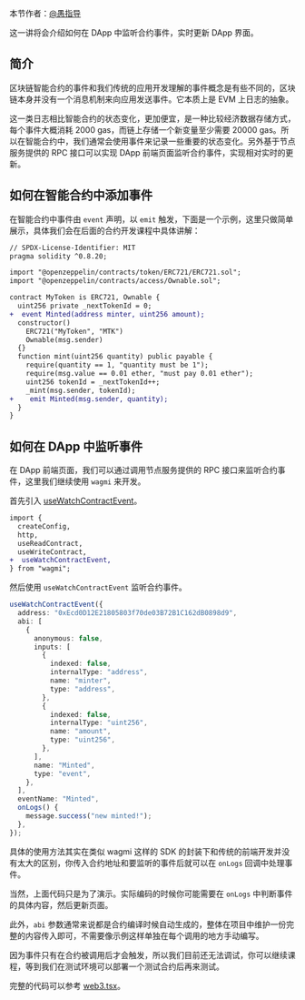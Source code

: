 本节作者：[@愚指导](https://x.com/yudao1024)

这一讲将会介绍如何在 DApp 中监听合约事件，实时更新 DApp 界面。

## 简介

区块链智能合约的事件和我们传统的应用开发理解的事件概念是有些不同的，区块链本身并没有一个消息机制来向应用发送事件。它本质上是 EVM 上日志的抽象。

这一类日志相比智能合约的状态变化，更加便宜，是一种比较经济数据存储方式，每个事件大概消耗 2000 gas，而链上存储一个新变量至少需要 20000 gas。所以在智能合约中，我们通常会使用事件来记录一些重要的状态变化。另外基于节点服务提供的 RPC 接口可以实现 DApp 前端页面监听合约事件，实现相对实时的更新。

## 如何在智能合约中添加事件

在智能合约中事件由 `event` 声明，以 `emit` 触发，下面是一个示例，这里只做简单展示，具体我们会在后面的合约开发课程中具体讲解：

```diff
// SPDX-License-Identifier: MIT
pragma solidity ^0.8.20;

import "@openzeppelin/contracts/token/ERC721/ERC721.sol";
import "@openzeppelin/contracts/access/Ownable.sol";

contract MyToken is ERC721, Ownable {
  uint256 private _nextTokenId = 0;
+  event Minted(address minter, uint256 amount);
  constructor()
    ERC721("MyToken", "MTK")
    Ownable(msg.sender)
  {}
  function mint(uint256 quantity) public payable {
    require(quantity == 1, "quantity must be 1");
    require(msg.value == 0.01 ether, "must pay 0.01 ether");
    uint256 tokenId = _nextTokenId++;
    _mint(msg.sender, tokenId);
+    emit Minted(msg.sender, quantity);
  }
}
```

## 如何在 DApp 中监听事件

在 DApp 前端页面，我们可以通过调用节点服务提供的 RPC 接口来监听合约事件，这里我们继续使用 `wagmi` 来开发。

首先引入 [useWatchContractEvent](https://wagmi.sh/react/api/hooks/useWatchContractEvent#abi)。

```diff
import {
  createConfig,
  http,
  useReadContract,
  useWriteContract,
+  useWatchContractEvent,
} from "wagmi";
```

然后使用 `useWatchContractEvent` 监听合约事件。

```ts
useWatchContractEvent({
  address: "0xEcd0D12E21805803f70de03B72B1C162dB0898d9",
  abi: [
    {
      anonymous: false,
      inputs: [
        {
          indexed: false,
          internalType: "address",
          name: "minter",
          type: "address",
        },
        {
          indexed: false,
          internalType: "uint256",
          name: "amount",
          type: "uint256",
        },
      ],
      name: "Minted",
      type: "event",
    },
  ],
  eventName: "Minted",
  onLogs() {
    message.success("new minted!");
  },
});
```

具体的使用方法其实在类似 wagmi 这样的 SDK 的封装下和传统的前端开发并没有太大的区别，你传入合约地址和要监听的事件后就可以在 `onLogs` 回调中处理事件。

当然，上面代码只是为了演示。实际编码的时候你可能需要在 `onLogs` 中判断事件的具体内容，然后更新页面。

此外，`abi` 参数通常来说都是合约编译时候自动生成的，整体在项目中维护一份完整的内容传入即可，不需要像示例这样单独在每个调用的地方手动编写。

因为事件只有在合约被调用后才会触发，所以我们目前还无法调试，你可以继续课程，等到我们在测试环境可以部署一个测试合约后再来测试。

完整的代码可以参考 [web3.tsx](./web3.tsx)。
